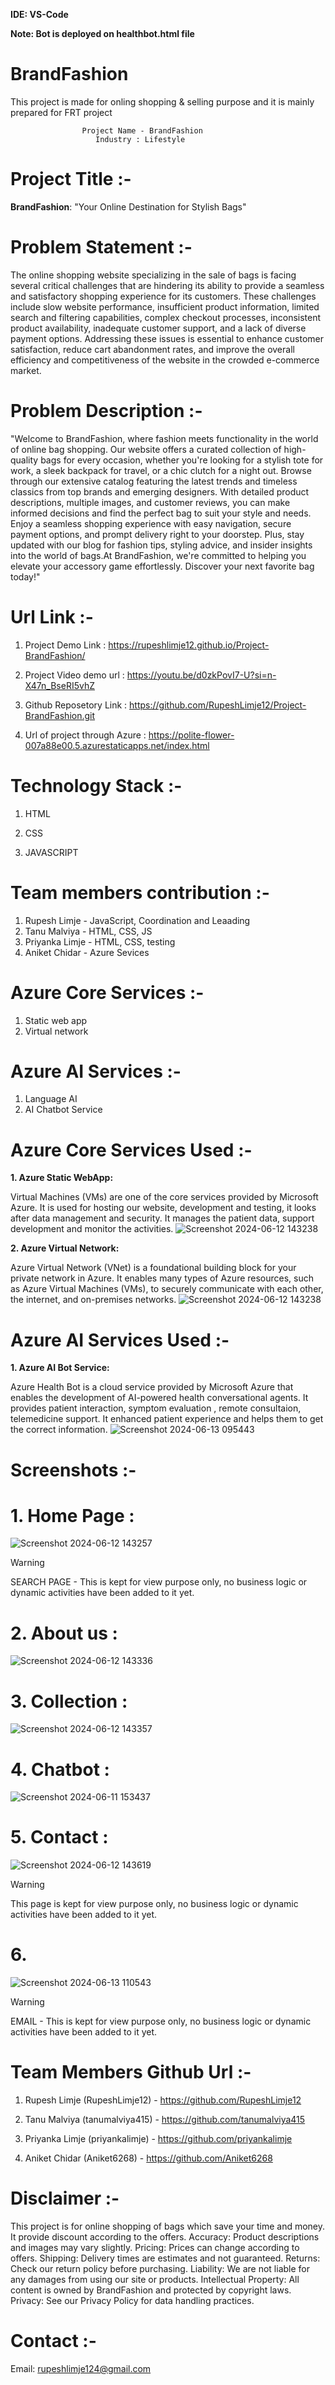 **IDE: VS-Code**

**Note: Bot is deployed on healthbot.html file**


# BrandFashion
This project is made for onling shopping & selling purpose and it is mainly prepared for FRT project  
               
                    Project Name - BrandFashion
                       Industry : Lifestyle


# Project Title :-
**BrandFashion**: "Your Online Destination for Stylish Bags"


# Problem Statement :-
The online shopping website specializing in the sale of bags is facing several critical challenges that are hindering its ability to provide a seamless and satisfactory shopping experience for its customers. These challenges include slow website performance, insufficient product information, limited search and filtering capabilities, complex checkout processes, inconsistent product availability, inadequate customer support, and a lack of diverse payment options. Addressing these issues is essential to enhance customer satisfaction, reduce cart abandonment rates, and improve the overall efficiency and competitiveness of the website in the crowded e-commerce market.

# Problem Description :- 
 "Welcome to BrandFashion, where fashion meets functionality in the world of online bag shopping. Our website offers a curated collection of high-quality bags for every occasion, whether you're looking for a stylish tote for work, a sleek backpack for travel, or a chic clutch for a night out. Browse through our extensive catalog featuring the latest trends and timeless classics from top brands and emerging designers. With detailed product descriptions, multiple images, and customer reviews, you can make informed decisions and find the perfect bag to suit your style and needs.
Enjoy a seamless shopping experience with easy navigation, secure payment options, and prompt delivery right to your doorstep. Plus, stay updated with our blog for fashion tips, styling advice, and insider insights into the world of bags.At BrandFashion, we're committed to helping you elevate your accessory game effortlessly. Discover your next favorite bag today!" 


# Url Link :- 
1. Project Demo Link : https://rupeshlimje12.github.io/Project-BrandFashion/

2. Project Video demo url : https://youtu.be/d0zkPovI7-U?si=n-X47n_BseRI5vhZ

3. Github Reposetory Link : https://github.com/RupeshLimje12/Project-BrandFashion.git

4. Url of project through Azure : https://polite-flower-007a88e00.5.azurestaticapps.net/index.html


# Technology Stack :- 
1. HTML

2. CSS 

3. JAVASCRIPT


# Team members contribution :-
 1. Rupesh Limje - JavaScript, Coordination and Leaading 
 2. Tanu Malviya - HTML, CSS, JS
 3. Priyanka Limje - HTML, CSS, testing
 4. Aniket Chidar - Azure Sevices



# Azure Core Services :-
1. Static web app
2. Virtual network

# Azure AI Services :-
1. Language AI
2. AI Chatbot Service


# Azure Core Services Used :-

**1. Azure Static WebApp:**

Virtual Machines (VMs) are one of the core services provided by Microsoft Azure. It is used for hosting our website, development and testing, it looks after data management and security. It manages the patient data, support development and monitor the activities.
![Screenshot 2024-06-12 143238](https://github.com/RupeshLimje12/Project-BrandFashion/assets/172354061/9dffc484-a510-4f71-857a-739a22e99ae8)


**2. Azure Virtual Network:**

Azure Virtual Network (VNet) is a foundational building block for your private network in Azure. It enables many types of Azure resources, such as Azure Virtual Machines (VMs), to securely communicate with each other, the internet, and on-premises networks.
![Screenshot 2024-06-12 143238](https://github.com/RupeshLimje12/Project-BrandFashion/assets/172354061/43ebf868-bbec-4170-bd01-2ca8a593f9ce)


# Azure AI Services Used :-

**1. Azure AI  Bot Service:**

Azure Health Bot is a cloud service provided by Microsoft Azure that enables the development of AI-powered health conversational agents. It provides patient interaction, symptom evaluation , remote consultaion, telemedicine support. It enhanced patient experience and helps them to get the correct information.
![Screenshot 2024-06-13 095443](https://github.com/RupeshLimje12/Project-BrandFashion/assets/172354061/2e1c3c6a-db17-401a-9dd0-12e69584093f)


# Screenshots :-
 # 1. Home Page :
![Screenshot 2024-06-12 143257](https://github.com/RupeshLimje12/Project-BrandFashion/assets/172354061/75d669d9-8bdf-45f1-bd1c-b343c9c5f68e)
 > [!WARNING]
 >  SEARCH PAGE - This is kept for view purpose only, no business logic or dynamic activities have been added to it yet.


# 2. About us :
![Screenshot 2024-06-12 143336](https://github.com/RupeshLimje12/Project-BrandFashion/assets/172354061/0641a750-f5c9-4935-8123-a6fc03255e4f)


# 3. Collection :
![Screenshot 2024-06-12 143357](https://github.com/RupeshLimje12/Project-BrandFashion/assets/172354061/c082d34c-77d0-49b4-b0a9-34678d757ce7)


# 4. Chatbot :
![Screenshot 2024-06-11 153437](https://github.com/RupeshLimje12/Project-BrandFashion/assets/172354061/853c51c5-7ad0-4b56-932c-63ccb9a8302d)

# 5. Contact : 
![Screenshot 2024-06-12 143619](https://github.com/RupeshLimje12/Project-BrandFashion/assets/172354061/0a6b904f-8df3-4c3f-9b0c-fba04ef83800)
> [!WARNING]
> This page is kept for view purpose only, no business logic or dynamic activities have been added to it yet.

# 6. 
![Screenshot 2024-06-13 110543](https://github.com/RupeshLimje12/Project-BrandFashion/assets/172354061/b820e96e-dc90-481d-81a8-aa779834a063)
> [!WARNING]
> EMAIL - This is kept for view purpose only, no business logic or dynamic activities have been added to it yet.


# Team Members Github Url :-

1. Rupesh Limje (RupeshLimje12) - https://github.com/RupeshLimje12

2. Tanu Malviya (tanumalviya415) - https://github.com/tanumalviya415

3. Priyanka Limje (priyankalimje) - https://github.com/priyankalimje

4. Aniket Chidar (Aniket6268) - https://github.com/Aniket6268


# Disclaimer :-
This project is for online shopping of bags which save your time and money. It provide discount according to the offers.
Accuracy: Product descriptions and images may vary slightly.
Pricing: Prices can change according to offers.
Shipping: Delivery times are estimates and not guaranteed.
Returns: Check our return policy before purchasing.
Liability: We are not liable for any damages from using our site or products.
Intellectual Property: All content is owned by BrandFashion and protected by copyright laws.
Privacy: See our Privacy Policy for data handling practices.

# Contact :-
Email: rupeshlimje124@gmail.com
